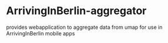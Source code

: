# ArrivingInBerlin-aggregator

provides webapplication to aggregate data from umap for use in ArrivingInBerlin mobile apps
